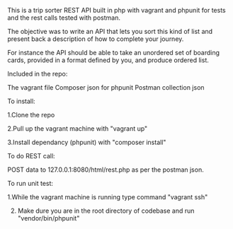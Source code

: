 This is a trip sorter REST API built in php with vagrant and phpunit for tests and the rest calls tested with postman.

The objective was to write an API that lets you sort this kind of list and present back a description of how to complete your journey.

For instance the API should be able to take an unordered set of boarding cards, provided in a format defined by you, and produce ordered list.

Included in the repo:

The vagrant file
Composer json for phpunit
Postman collection json


To install:

1.Clone the repo

2.Pull up the vagrant machine with "vagrant up"

3.Install dependancy (phpunit) with "composer install"


To do REST call:

POST data to 127.0.0.1:8080/html/rest.php as per the postman json. 


To run unit test:

1.While the vagrant machine is running type command "vagrant ssh"

2. Make dure you are in the root directory of codebase and run "vendor/bin/phpunit"

